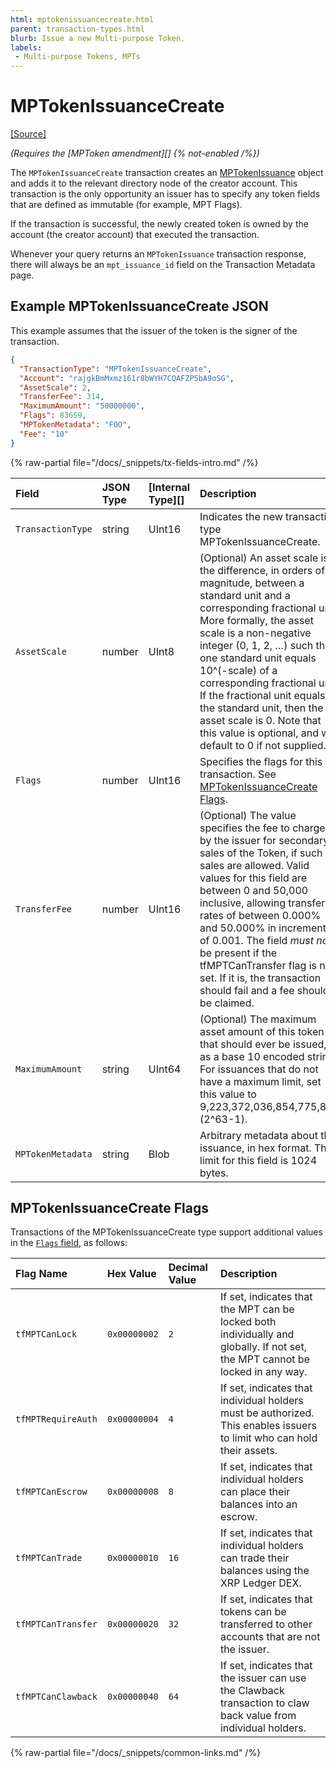 ```yaml
---
html: mptokenissuancecreate.html
parent: transaction-types.html
blurb: Issue a new Multi-purpose Token.
labels:
 - Multi-purpose Tokens, MPTs
---
```


# MPTokenIssuanceCreate
[[Source]](https://github.com/XRPLF/rippled/blob/master/src/xrpld/app/tx/detail/MPTokenIssuanceCreate.cpp "Source")

_(Requires the [MPToken amendment][] {% not-enabled /%})_

The `MPTokenIssuanceCreate` transaction creates an [MPTokenIssuance](../../ledger-data/ledger-entry-types/mptokenissuance.md) object and adds it to the relevant directory node of the creator account. This transaction is the only opportunity an issuer has to specify any token fields that are defined as immutable (for example, MPT Flags).

If the transaction is successful, the newly created token is owned by the account (the creator account) that executed the transaction.

Whenever your query returns an `MPTokenIssuance` transaction response, there will always be an `mpt_issuance_id` field on the Transaction Metadata page.

## Example MPTokenIssuanceCreate JSON

This example assumes that the issuer of the token is the signer of the transaction.

```json
{
  "TransactionType": "MPTokenIssuanceCreate",
  "Account": "rajgkBmMxmz161r8bWYH7CQAFZP5bA9oSG",
  "AssetScale": 2,
  "TransferFee": 314,
  "MaximumAmount": "50000000",
  "Flags": 83659,
  "MPTokenMetadata": "FOO",
  "Fee": "10"
}
```

<!-- ## MPTokenIssuanceCreate Fields -->

{% raw-partial file="/docs/_snippets/tx-fields-intro.md" /%}

| Field           | JSON Type           | [Internal Type][] | Description        |
|:----------------|:--------------------|:------------------|:-------------------|
| `TransactionType` | string              | UInt16            | Indicates the new transaction type MPTokenIssuanceCreate. |
| `AssetScale`      | number              | UInt8             | (Optional) An asset scale is the difference, in orders of magnitude, between a standard unit and a corresponding fractional unit. More formally, the asset scale is a non-negative integer (0, 1, 2, …) such that one standard unit equals 10^(-scale) of a corresponding fractional unit. If the fractional unit equals the standard unit, then the asset scale is 0. Note that this value is optional, and will default to 0 if not supplied. |
| `Flags`           | number              | UInt16            | Specifies the flags for this transaction. See [MPTokenIssuanceCreate Flags](#mptokenissuancecreate-flags). |
| `TransferFee`      | number             | UInt16            | (Optional) The value specifies the fee to charged by the issuer for secondary sales of the Token, if such sales are allowed. Valid values for this field are between 0 and 50,000 inclusive, allowing transfer rates of between 0.000% and 50.000% in increments of 0.001. The field _must not_ be present if the tfMPTCanTransfer flag is not set. If it is, the transaction should fail and a fee should be claimed. |
| `MaximumAmount`   | string              | UInt64            | (Optional) The maximum asset amount of this token that should ever be issued, as a base 10 encoded string. For issuances that do not have a maximum limit, set this value to 9,223,372,036,854,775,807 (2^63-1). |
| `MPTokenMetadata` | string              | Blob              | Arbitrary metadata about this issuance, in hex format. The limit for this field is 1024 bytes. |

## MPTokenIssuanceCreate Flags

Transactions of the MPTokenIssuanceCreate type support additional values in the [`Flags` field](../common-fields.md#flags-field), as follows:

| Flag Name          | Hex Value    | Decimal Value | Description                   |
|:-------------------|:-------------|:--------------|:------------------------------|
| `tfMPTCanLock`     | `0x00000002`     | `2`           | If set, indicates that the MPT can be locked both individually and globally. If not set, the MPT cannot be locked in any way. |
| `tfMPTRequireAuth` | `0x00000004`     | `4`           | If set, indicates that individual holders must be authorized. This enables issuers to limit who can hold their assets. |
| `tfMPTCanEscrow`   | `0x00000008`     | `8`           | If set, indicates that individual holders can place their balances into an escrow. |
| `tfMPTCanTrade`    | `0x00000010`     | `16`          | If set, indicates that individual holders can trade their balances using the XRP Ledger DEX. |
| `tfMPTCanTransfer` | `0x00000020`     | `32`          | If set, indicates that tokens can be transferred to other accounts that are not the issuer. |
| `tfMPTCanClawback` | `0x00000040`     | `64`          | If set, indicates that the issuer can use the Clawback transaction to claw back value from individual holders. |

{% raw-partial file="/docs/_snippets/common-links.md" /%}
